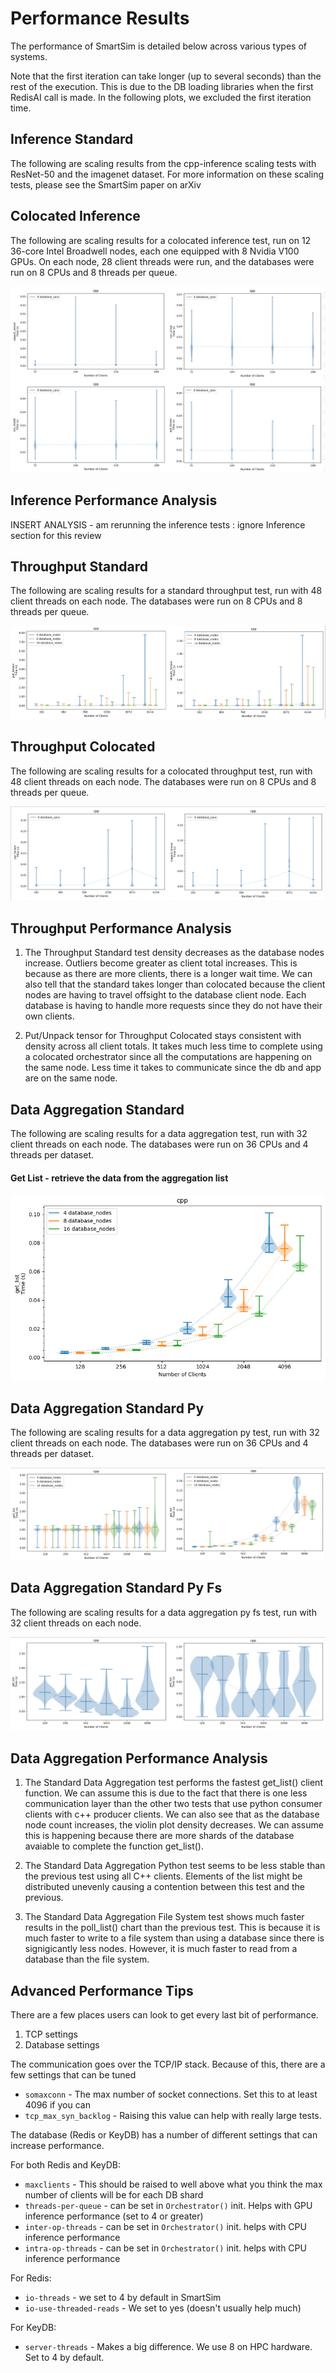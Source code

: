 # Performance Results

The performance of SmartSim is detailed below across various types of systems.

Note that the first iteration can take longer (up to several seconds) than the rest of the execution. This
is due to the DB loading libraries when the first RedisAI call is made. In the following plots, we excluded
the first iteration time.

## Inference Standard

The following are scaling results from the cpp-inference scaling tests with ResNet-50
and the imagenet dataset. For more information on these scaling tests, please see
the SmartSim paper on arXiv



## Colocated Inference

The following are scaling results for a colocated inference test, run on 12 36-core Intel Broadwell nodes,
each one equipped with 8 Nvidia V100 GPUs. On each node, 28 client threads were run, and the databases
were run on 8 CPUs and 8 threads per queue. 

![Inference Colo](/figures/inf_colo.png "Inference Colocated")

## Inference Performance Analysis

INSERT ANALYSIS - am rerunning the inference tests : ignore Inference section for this review

## Throughput Standard
The following are scaling results for a standard throughput test, run with 48 client threads on each node. The databases were run on 8 CPUs and 8 threads per queue. 

![Throughput Std Unpack](/figures/new_std_thro.png "Throughput Standard")

## Throughput Colocated
The following are scaling results for a colocated throughput test, run with 48 client threads on each node. The databases were run on 8 CPUs and 8 threads per queue. 

![Throughput colo Unpack](/figures/new_colo_thro.png "Colocated Throughput")

## Throughput Performance Analysis

1. The Throughput Standard test density decreases as the database nodes increase. Outliers become greater as client total increases. This is because as there are more clients, there is a longer wait time. We can also tell that the standard takes longer than colocated because the client nodes are having to travel offsight to the database client node. Each database is having to handle more requests since they do not 
have their own clients. 

2. Put/Unpack tensor for Throughput Colocated stays consistent with density across all client totals.
It takes much less time to complete using a colocated orchestrator since all the computations are happening on the same node. Less time it takes to communicate since the db and app are on the same node.

## Data Aggregation Standard

The following are scaling results for a data aggregation test, run with 32 client threads on each node. The databases were run on 36 CPUs and 4 threads per dataset. 

#### Get List - retrieve the data from the aggregation list
![Data Agg Get List](/figures/get_list_data_agg.png "Data Aggregation Standard")

## Data Aggregation Standard Py
The following are scaling results for a data aggregation py test, run with 32 client threads on each node. The databases were run on 36 CPUs and 4 threads per dataset.

![Data Agg Py Poll List](/figures/data_agg_py.png "Data Aggregation Py Standard")

## Data Aggregation Standard Py Fs
The following are scaling results for a data aggregation py fs test, run with 32 client threads on each node.

![Data Agg Py Fs Get List](/figures/data_agg_fs.png "Data Aggregation Py Fs Standard")

## Data Aggregation Performance Analysis

1. The Standard Data Aggregation test performs the fastest get_list() client function. We
can assume this is due to the fact that there is one less communication layer
than the other two tests that use python consumer clients with c++ producer clients. 
We can also see that as the database node count increases, the violin plot
density decreases. We can assume this is happening because there are more shards
of the database avaiable to complete the function get_list().

2. The Standard Data Aggregation Python test seems to be less stable than the previous test using all C++ clients. Elements of the list might be distributed unevenly causing a contention between this test and the
previous.

3. The Standard Data Aggregation File System test shows much faster results in the poll_list()
chart than the previous test. This is because it is much faster to write to a file system
than using a database since there is signigicantly less nodes. 
However, it is much faster to read from a database than the file system.

## Advanced Performance Tips

There are a few places users can look to get every last bit of performance.

 1. TCP settings
 2. Database settings

The communication goes over the TCP/IP stack. Because of this, there are
a few settings that can be tuned

 - ``somaxconn`` - The max number of socket connections. Set this to at least 4096 if you can
 - ``tcp_max_syn_backlog`` - Raising this value can help with really large tests.

The database (Redis or KeyDB) has a number of different settings that can increase
performance.

For both Redis and KeyDB:
  - ``maxclients`` - This should be raised to well above what you think the max number of clients will be for each DB shard
  - ``threads-per-queue`` - can be set in ``Orchestrator()`` init. Helps with GPU inference performance (set to 4 or greater)
  - ``inter-op-threads`` - can be set in ``Orchestrator()`` init. helps with CPU inference performance
  - ``intra-op-threads`` - can be set in ``Orchestrator()`` init. helps with CPU inference performance

For Redis:
  - ``io-threads`` - we set to 4 by default in SmartSim
  - ``io-use-threaded-reads`` - We set to yes (doesn't usually help much)

For KeyDB:
  - ``server-threads`` - Makes a big difference. We use 8 on HPC hardware. Set to 4 by default.

